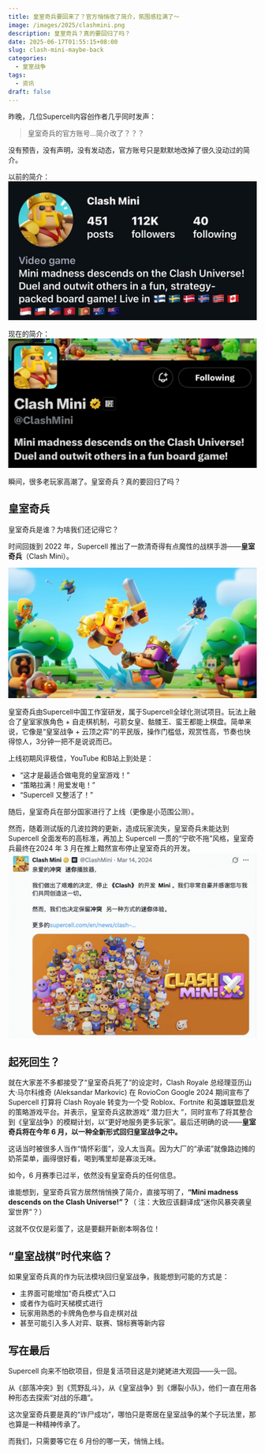 ```yaml
---
title: 皇室奇兵要回来了？官方悄悄改了简介，氛围感拉满了～
image: /images/2025/clashmini.png
description: 皇室奇兵？真的要回归了吗？
date: 2025-06-17T01:55:15+08:00
slug: clash-mini-maybe-back
categories:
  - 皇室战争
tags:
  - 资讯
draft: false
---
```



昨晚，几位Supercell内容创作者几乎同时发声：

> 皇室奇兵的官方账号…简介改了？？？

没有预告，没有声明，没有发动态，官方账号只是默默地改掉了很久没动过的简介。

以前的简介：![](index-1750096709694.jpeg)

现在的简介：![](index-1750096713375.jpeg)

瞬间，很多老玩家高潮了。皇室奇兵？真的要回归了吗？

## 皇室奇兵

皇室奇兵是谁？为啥我们还记得它？

时间回拨到 2022 年，Supercell 推出了一款清奇得有点魔性的战棋手游——**皇室奇兵**（Clash Mini）。

![](index-1750096702737.jpeg)

皇室奇兵由Supercell中国工作室研发，属于Supercell全球化测试项目。玩法上融合了皇室家族角色 + 自走棋机制，弓箭女皇、骷髅王、蛮王都能上棋盘。简单来说，它像是“皇室战争 + 云顶之弈”的平民版，操作门槛低，观赏性高，节奏也快得惊人，3分钟一把不是说说而已。

上线初期风评极佳，YouTube 和B站上到处是：

- “这才是最适合做电竞的皇室游戏！”
- “策略拉满！用爱发电！”
- “Supercell 又整活了！”

随后，皇室奇兵在部分国家进行了上线（更像是小范围公测）。

然而，随着测试版的几波拉跨的更新，造成玩家流失，皇室奇兵未能达到 Supercell 全面发布的高标准，再加上 Supercell 一贯的“宁砍不拖”风格，皇室奇兵最终在2024 年 3 月在推上黯然宣布停止皇室奇兵的开发。
![](index-1750096723235.png)


## 起死回生？

就在大家差不多都接受了“皇室奇兵死了”的设定时，Clash Royale 总经理亚历山大·马尔科维奇 (Aleksandar Markovic) 在 RovioCon Google 2024 期间宣布了Supercell 打算将 Clash Royale 转变为一个受 Roblox、Fortnite 和英雄联盟启发的策略游戏平台。并表示，皇室奇兵这款游戏“ 潜力巨大 ”，同时宣布了将其整合到《皇室战争》的模糊计划，以“更好地服务更多玩家”。最后还明确的说——**皇室奇兵将在今年 6 月，以一种全新形式回归皇室战争之中。**

这话当时被很多人当作“情怀彩蛋”，没人太当真。因为大厂的“承诺”就像路边摊的奶茶菜单，画得很好看，喝到嘴里却是寡淡无味。

如今，6 月赛季已过半，依然没有皇室奇兵的任何信息。

谁能想到，皇室奇兵官方居然悄悄换了简介，直接写明了，**“Mini madness descends on the Clash Universe!”？**（ 注：大致应该翻译成“迷你风暴突袭皇室世界”？）


这就不仅仅是彩蛋了，这是要翻开新剧本啊各位！

## “皇室战棋”时代来临？

如果皇室奇兵真的作为玩法模块回归皇室战争，我能想到可能的方式是：

- 主界面可能增加“奇兵模式”入口
- 或者作为临时天梯模式进行
- 玩家用熟悉的卡牌角色参与自走棋对战
- 甚至可能引入多人对弈、联赛、锦标赛等新内容



## 写在最后

Supercell 向来不怕砍项目，但是复活项目这是刘姥姥进大观园——头一回。

从《部落冲突》到《荒野乱斗》，从《皇室战争》到《爆裂小队》，他们一直在用各种形态去探索“对战的乐趣”。

这次皇室奇兵要是真的“诈尸成功”，哪怕只是寄居在皇室战争的某个子玩法里，那也算是一种精神传承了。


而我们，只需要等它在 6 月份的哪一天，悄悄上线。



